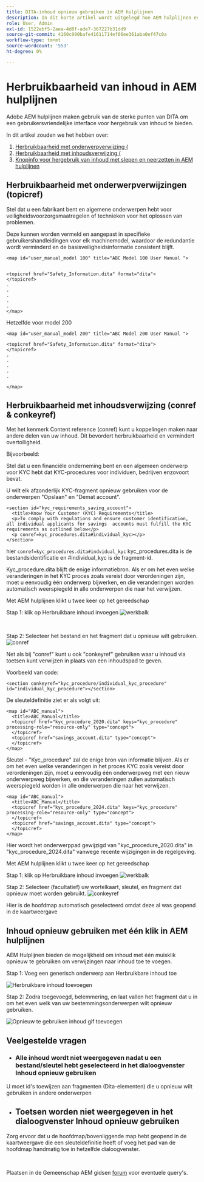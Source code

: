 ```yaml
---
title: DITA-inhoud opnieuw gebruiken in AEM hulplijnen
description: In dit korte artikel wordt uitgelegd hoe AEM hulplijnen en DITA u tijd en moeite besparen wanneer u inhoud hergebruikt
role: User, Admin
exl-id: 1522ebf5-2aea-4d8f-ade7-367227b31dd9
source-git-commit: 4160c990bafe41611714ef66ee361aba0ef47c0a
workflow-type: tm+mt
source-wordcount: '553'
ht-degree: 0%

---
```


# Herbruikbaarheid van inhoud in AEM hulplijnen

Adobe AEM hulplijnen maken gebruik van de sterke punten van DITA om een gebruikersvriendelijke interface voor hergebruik van inhoud te bieden.

In dit artikel zouden we het hebben over:

1. [Herbruikbaarheid met onderwerpverwijzing (](#reusability-using-topic-referencestopicref)
2. [Herbruikbaarheid met inhoudsverwijzing (](#reusability-using-content-reference-conref--conkeyref)
3. [Knopinfo voor hergebruik van inhoud met slepen en neerzetten in AEM hulplijnen](#reuse-content-with-a-single-click-in-aem-guides)

## Herbruikbaarheid met onderwerpverwijzingen (topicref)



Stel dat u een fabrikant bent en algemene onderwerpen hebt voor veiligheidsvoorzorgsmaatregelen of technieken voor het oplossen van problemen.

Deze kunnen worden vermeld en aangepast in specifieke gebruikershandleidingen voor elk machinemodel, waardoor de redundantie wordt verminderd en de basisveiligheidsinformatie consistent blijft.

```
<map id="user_manual_model 100" title="ABC Model 100 User Manual ">


<topicref href="Safety_Information.dita" format="dita">
</topicref>
.
.
.
.
.
</map>
```


Hetzelfde voor model 200

```
<map id="user_manual_model 200" title="ABC Model 200 User Manual ">

<topicref href="Safety_Information.dita" format="dita">
</topicref>
.
.
.
.
.
  
</map>
```

## Herbruikbaarheid met inhoudsverwijzing (conref &amp; conkeyref)

Met het kenmerk Content reference (conref) kunt u koppelingen maken naar andere delen van uw inhoud. Dit bevordert herbruikbaarheid en vermindert overtolligheid.

Bijvoorbeeld:

Stel dat u een financiële onderneming bent en een algemeen onderwerp voor KYC hebt dat KYC-procedures voor individuen, bedrijven enzovoort bevat.

U wilt elk afzonderlijk KYC-fragment opnieuw gebruiken voor de onderwerpen &quot;Opslaan&quot; en &quot;Demat account&quot;.

```
<section id="kyc_requirements_saving_account">
  <title>Know Your Customer (KYC) Requirements</title>
  <p>To comply with regulations and ensure customer identification, all individual applicants for savings  accounts must fulfill the KYC requirements as outlined below</p>
  <p conref=kyc_procedures.dita#individual_kyc></p>
</section>
```

hier `conref=kyc_procedures.dita#indvidual_kyc` kyc_procedures.dita is de bestandsidentificatie en #individual_kyc is de fragment-id.

Kyc_procedure.dita blijft de enige informatiebron. Als er om het even welke veranderingen in het KYC proces zoals vereist door verordeningen zijn, moet u eenvoudig één onderwerp bijwerken, en die veranderingen worden automatisch weerspiegeld in alle onderwerpen die naar het verwijzen.

Met AEM hulplijnen klikt u twee keer op het gereedschap

Stap 1: klik op Herbruikbare inhoud invoegen
![werkbalk](../../assets/publishing/content-reusability_image1.png)

<br>

Stap 2: Selecteer het bestand en het fragment dat u opnieuw wilt gebruiken.
![conref](../../assets/publishing/content-reusability_image2.png)

Net als bij &quot;conref&quot; kunt u ook &quot;conkeyref&quot; gebruiken waar u inhoud via toetsen kunt verwijzen in plaats van een inhoudspad te geven.

Voorbeeld van code:

```
<section conkeyref="kyc_procedure/individual_kyc_procedure" id="individual_kyc_procedure"></section>
```

De sleuteldefinitie ziet er als volgt uit:

```
<map id="ABC_manual">
  <title>ABC_Manual</title>
  <topicref href="kyc_procedure_2020.dita" keys="kyc_procedure" processing-role="resource-only" type="concept">
  </topicref>
  <topicref href="savings_account.dita" type="concept">
  </topicref>
</map>
```

Sleutel - &quot;Kyc_procedure&quot; zal de enige bron van informatie blijven. Als er om het even welke veranderingen in het proces KYC zoals vereist door verordeningen zijn, moet u eenvoudig één onderwerpweg met een nieuw onderwerpweg bijwerken, en die veranderingen zullen automatisch weerspiegeld worden in alle onderwerpen die naar het verwijzen.

```
<map id="ABC_manual">
  <title>ABC_Manual</title>
  <topicref href="kyc_procedure_2024.dita" keys="kyc_procedure" processing-role="resource-only" type="concept">
  </topicref>
  <topicref href="savings_account.dita" type="concept">
  </topicref>
</map>
```

Hier wordt het onderwerppad gewijzigd van &quot;kyc_procedure_2020.dita&quot; in &quot;kyc_procedure_2024.dita&quot; vanwege recente wijzigingen in de regelgeving.

Met AEM hulplijnen klikt u twee keer op het gereedschap

Stap 1: klik op Herbruikbare inhoud invoegen
![werkbalk](../../assets/publishing/content-reusability_image1.png)

Stap 2: Selecteer (facultatief) uw wortelkaart, sleutel, en fragment dat opnieuw moet worden gebruikt.
![conkeyref](../../assets/publishing/content-reusability_image3.png)

Hier is de hoofdmap automatisch geselecteerd omdat deze al was geopend in de kaartweergave


## Inhoud opnieuw gebruiken met één klik in AEM hulplijnen

AEM Hulplijnen bieden de mogelijkheid om inhoud met één muisklik opnieuw te gebruiken om verwijzingen naar inhoud toe te voegen.

Stap 1: Voeg een generisch onderwerp aan Herbruikbare inhoud toe

![Herbruikbare inhoud toevoegen](../../assets/publishing/content-reusability_image4.png)

Stap 2: Zodra toegevoegd, belemmering, en laat vallen het fragment dat u in om het even welk van uw bestemmingsonderwerpen wilt opnieuw gebruiken.

![Opnieuw te gebruiken inhoud gif toevoegen](../../assets/publishing/content-reusability_image5.gif)



## Veelgestelde vragen

- ### Alle inhoud wordt niet weergegeven nadat u een bestand/sleutel hebt geselecteerd in het dialoogvenster Inhoud opnieuw gebruiken

U moet id&#39;s toewijzen aan fragmenten (Dita-elementen) die u opnieuw wilt gebruiken in andere onderwerpen

- ## Toetsen worden niet weergegeven in het dialoogvenster Inhoud opnieuw gebruiken

Zorg ervoor dat u de hoofdmap/bovenliggende map hebt geopend in de kaartweergave die een sleuteldefinitie heeft of voeg het pad van de hoofdmap handmatig toe in hetzelfde dialoogvenster.


<br>


Plaatsen in de Gemeenschap AEM gidsen [forum](https://experienceleaguecommunities.adobe.com/t5/experience-manager-guides/ct-p/aem-xml-documentation) voor eventuele query&#39;s.
